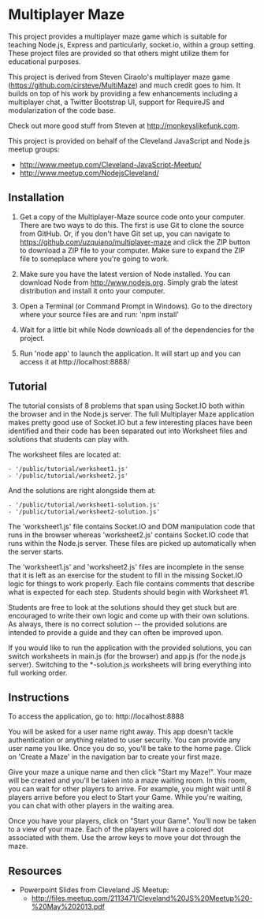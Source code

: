 # Multiplayer Maze

This project provides a multiplayer maze game which is suitable for teaching Node.js, Express and particularly, socket.io, within a group setting.  These project files are provided so that others might utilize them for educational purposes.

This project is derived from Steven Ciraolo's multiplayer maze game (https://github.com/cirsteve/MultiMaze) and much credit goes to him.  It builds on top of his work by providing a few enhancements including a multiplayer chat, a Twitter Bootstrap UI, support for RequireJS and modularization of the code base.

Check out more good stuff from Steven at http://monkeyslikefunk.com.

This project is provided on behalf of the Cleveland JavaScript and Node.js meetup groups:

 - http://www.meetup.com/Cleveland-JavaScript-Meetup/
 - http://www.meetup.com/NodejsCleveland/

## Installation

1.  Get a copy of the Multiplayer-Maze source code onto your computer.  There are two ways to do this.  The first is use Git to clone the
source from GitHub.  Or, if you don't have Git set up, you can navigate to https://github.com/uzquiano/multiplayer-maze and click the ZIP
button to download a ZIP file to your computer.  Make sure to expand the ZIP file to someplace where you're going to work.

2.  Make sure you have the latest version of Node installed.  You can download Node from http://www.nodejs.org.  Simply grab the latest
distribution and install it onto your computer.

3.  Open a Terminal (or Command Prompt in Windows).  Go to the directory where your source files are and run: 'npm install'

4.  Wait for a little bit while Node downloads all of the dependencies for the project.

5.  Run 'node app' to launch the application.  It will start up and you can access it at http://localhost:8888/

## Tutorial

The tutorial consists of 8 problems that span using Socket.IO both within the browser and in the Node.js server.  The full Multiplayer
Maze application makes pretty good use of Socket.IO but a few interesting places have been identified and their code has been separated
out into Worksheet files and solutions that students can play with.

The worksheet files are located at:

    - '/public/tutorial/worksheet1.js'
    - '/public/tutorial/worksheet2.js'

And the solutions are right alongside them at:

    - '/public/tutorial/worksheet1-solution.js'
    - '/public/tutorial/worksheet2-solution.js'

The 'worksheet1.js' file contains Socket.IO and DOM manipulation code that runs in the browser whereas
'worksheet2.js' contains Socket.IO code that runs within the Node.js server.  These files are picked up automatically
when the server starts.

The 'worksheet1.js' and 'worksheet2.js' files are incomplete in the sense that it is left as an exercise for the
student to fill in the missing Socket.IO logic for things to work properly.  Each file contains comments that
describe what is expected for each step.  Students should begin with Worksheet #1.

Students are free to look at the solutions should they get stuck but are encouraged to write their own logic and come
up with their own solutions.  As always, there is no correct solution -- the provided solutions are intended to
provide a guide and they can often be improved upon.

If you would like to run the application with the provided solutions, you can switch worksheets in main.js (for the
browser) and app.js (for the node.js server).  Switching to the *-solution.js worksheets will bring everything into
full working order.



## Instructions

To access the application, go to: http://localhost:8888

You will be asked for a user name right away.  This app doesn't tackle authentication or anything related to user security.  You can provide any user name you like.  Once you do so, you'll be take to the home page.  Click on 'Create a Maze' in the navigation bar to create your first maze.

Give your maze a unique name and then click "Start my Maze!".  Your maze will be created and you'll be taken into a maze waiting room.  In this room, you can wait for other players to arrive.  For example, you might wait until 8 players arrive before you elect to Start your Game.  While you're waiting, you can chat with other players in the waiting area.

Once you have your players, click on "Start your Game".  You'll now be taken to a view of your maze.  Each of the players will have a colored dot associated with them.  Use the arrow keys to move your dot through the maze.


## Resources

- Powerpoint Slides from Cleveland JS Meetup:
    - http://files.meetup.com/2113471/Cleveland%20JS%20Meetup%20-%20May%202013.pdf
